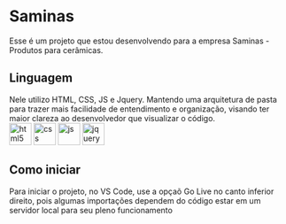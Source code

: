 # Saminas
Esse é um projeto que estou desenvolvendo para a empresa Saminas - Produtos para cerâmicas.

## Linguagem
Nele utilizo HTML, CSS, JS e Jquery. Mantendo uma arquitetura de pasta para trazer mais facilidade de entendimento e organização, visando ter maior clareza ao desenvolvedor que visualizar o código.
 <br/>
 <img src="https://icons.iconarchive.com/icons/martz90/hex/512/html-5-icon.png" alt="html5" width="40" height="40"/>
 <img src="https://icons.iconarchive.com/icons/martz90/hex/512/css-3-icon.png" alt="css" width="40" height="40"/>
 <img src="https://icon-library.com/images/js-icon/js-icon-24.jpg" alt="js" width="40" height="40"/>
 <img src="https://icon-library.com/images/jquery-icon-png/jquery-icon-png-7.jpg" alt="jquery" width="40" height="40"/>

## Como iniciar

Para iniciar o projeto, no VS Code, use a opçaõ Go Live no canto inferior direito, pois algumas importações dependem do código estar em um servidor local para seu pleno funcionamento
